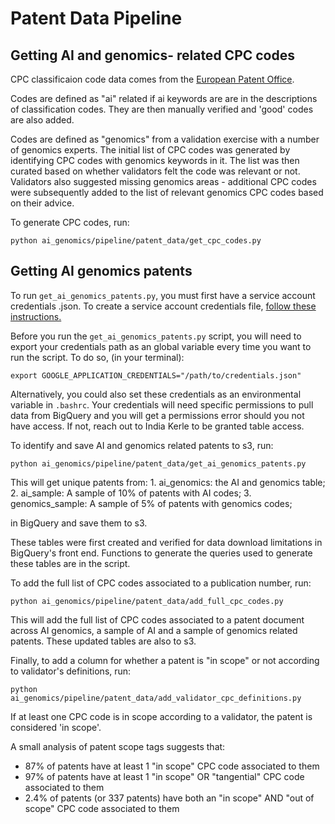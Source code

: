 # Patent Data Pipeline

## Getting AI and genomics- related CPC codes

CPC classificaion code data comes from the [European Patent Office](https://www.epo.org/searching-for-patents/helpful-resources/first-time-here/classification/cpc.html).

Codes are defined as "ai" related if ai keywords are are in the descriptions of classification codes. They are then manually verified and 'good' codes are also added.

Codes are defined as "genomics" from a validation exercise with a number of genomics experts. The initial list of CPC codes was generated by identifying CPC codes with genomics keywords in it. The list was then curated based on whether validators felt the code was relevant or not. Validators also suggested missing genomics areas - additional CPC codes were subsequently added to the list of relevant genomics CPC codes based on their advice.

To generate CPC codes, run:

`python ai_genomics/pipeline/patent_data/get_cpc_codes.py`

## Getting AI genomics patents

To run `get_ai_genomics_patents.py`, you must first have a service account credentials .json. To create a service account credentials file, [follow these instructions.](https://cloud.google.com/iam/docs/creating-managing-service-accounts)

Before you run the `get_ai_genomics_patents.py` script, you will need to export your credentials path as an global variable every time you want to run the script. To do so, (in your terminal):

`export GOOGLE_APPLICATION_CREDENTIALS="/path/to/credentials.json"`

Alternatively, you could also set these credentials as an environmental variable in `.bashrc`. Your credentials will need specific permissions to pull data from BigQuery and you will get a permissions error should you not have access. If not, reach out to India Kerle to be granted table access.

To identify and save AI and genomics related patents to s3, run:

`python ai_genomics/pipeline/patent_data/get_ai_genomics_patents.py`

This will get unique patents from: 1. ai_genomics: the AI and genomics table; 2. ai_sample: A sample of 10% of patents with AI codes; 3. genomics_sample: A sample of 5% of patents with genomics codes;

in BigQuery and save them to s3.

These tables were first created and verified for data download limitations in BigQuery's front end. Functions to generate the queries used to generate these tables are in the script.

To add the full list of CPC codes associated to a publication number, run:

`python ai_genomics/pipeline/patent_data/add_full_cpc_codes.py`

This will add the full list of CPC codes associated to a patent document across AI genomics, a sample of AI and a sample of genomics related patents. These updated tables are also to s3.

Finally, to add a column for whether a patent is "in scope" or not according to validator's definitions, run:

`python ai_genomics/pipeline/patent_data/add_validator_cpc_definitions.py`

If at least one CPC code is in scope according to a validator, the patent is considered 'in scope'.

A small analysis of patent scope tags suggests that:

- 87% of patents have at least 1 "in scope" CPC code associated to them
- 97% of patents have at least 1 "in scope" OR "tangential" CPC code associated to them
- 2.4% of patents (or 337 patents) have both an "in scope" AND "out of scope" CPC code associated to them 
